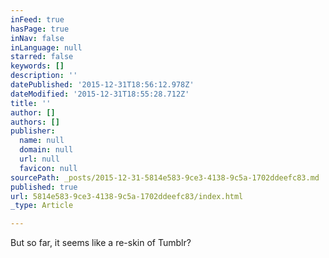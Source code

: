 ```yaml
---
inFeed: true
hasPage: true
inNav: false
inLanguage: null
starred: false
keywords: []
description: ''
datePublished: '2015-12-31T18:56:12.978Z'
dateModified: '2015-12-31T18:55:28.712Z'
title: ''
author: []
authors: []
publisher:
  name: null
  domain: null
  url: null
  favicon: null
sourcePath: _posts/2015-12-31-5814e583-9ce3-4138-9c5a-1702ddeefc83.md
published: true
url: 5814e583-9ce3-4138-9c5a-1702ddeefc83/index.html
_type: Article

---
```

But so far, it seems like a re-skin of Tumblr?